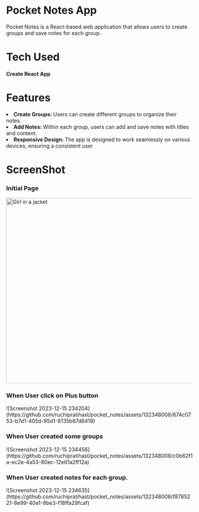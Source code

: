 <h1>Pocket Notes App</h1>

<p>Pocket Notes is a React-based web application that allows users to create groups and save notes for each group.</p>

<h1> Tech Used</h1>
  <h4>Create React App</h4>

<h1>Features </h1>
<li>
  <b>Create Groups: </b> Users can create different groups to organize their notes.
</li>
<li>
 <b>Add Notes: </b>Within each group, users can add and save notes with titles and content.
</li>
<li>
 <b>Responsive Design: </b>The app is designed to work seamlessly on various devices, ensuring a consistent user
</li>

<h1>ScreenShot</h1>

<h3>Initial Page</h3>
<img src="https://github.com/ruchipratihast/pocket_notes/assets/132348008/39ecec2d-0e85-4c92-99ed-02e369f57092" alt="Girl in a jacket" width="800" height="500">

<h3>When User click on Plus button</h3>
![Screenshot 2023-12-15 234204](https://github.com/ruchipratihast/pocket_notes/assets/132348008/674c0753-b7d1-405d-95d1-8135b87d8419)

<h3>When User created some groups</h3>
![Screenshot 2023-12-15 234456](https://github.com/ruchipratihast/pocket_notes/assets/132348008/c0b62f1a-ec2e-4a53-80ec-12e61a2ff12a)

<h3> When User created notes for each group.</h3>
![Screenshot 2023-12-15 234635](https://github.com/ruchipratihast/pocket_notes/assets/132348008/f8785221-8e99-40e1-8be3-f18ffa29fcaf)

